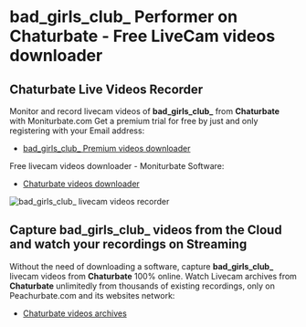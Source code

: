 # bad_girls_club_ Performer on Chaturbate - Free LiveCam videos downloader

## Chaturbate Live Videos Recorder

Monitor and record livecam videos of **bad_girls_club_** from **Chaturbate** with Moniturbate.com
Get a premium trial for free by just and only registering with your Email address:
* [bad_girls_club_ Premium videos downloader](https://moniturbate.com/request-demo-licence-key.html)

Free livecam videos downloader - Moniturbate Software:
* [Chaturbate videos downloader](https://moniturbate.com/moniturbate-download-software.html)

![bad_girls_club_ livecam videos recorder](https://peachurnet.com/templates/moniturbate-software.png)


## Capture bad_girls_club_ videos from the Cloud and watch your recordings on Streaming

Without the need of downloading a software, capture **bad_girls_club_** livecam videos from **Chaturbate** 100% online.
Watch Livecam archives from **Chaturbate** unlimitedly from thousands of existing recordings, only on Peachurbate.com and its websites network:
* [Chaturbate videos archives](https://peachurnet.com/)